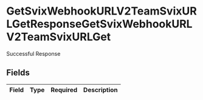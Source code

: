 # GetSvixWebhookURLV2TeamSvixURLGetResponseGetSvixWebhookURLV2TeamSvixURLGet

Successful Response


## Fields

| Field       | Type        | Required    | Description |
| ----------- | ----------- | ----------- | ----------- |